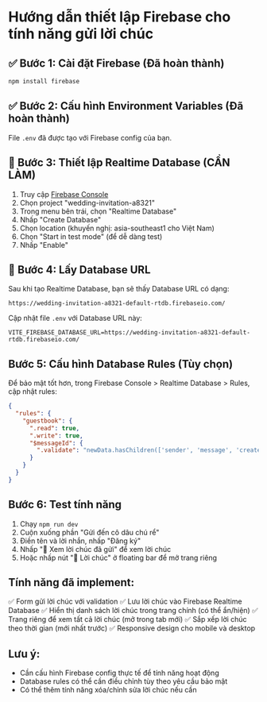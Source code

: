 # Hướng dẫn thiết lập Firebase cho tính năng gửi lời chúc

## ✅ Bước 1: Cài đặt Firebase (Đã hoàn thành)
```bash
npm install firebase
```

## ✅ Bước 2: Cấu hình Environment Variables (Đã hoàn thành)
File `.env` đã được tạo với Firebase config của bạn.

## 🔧 Bước 3: Thiết lập Realtime Database (CẦN LÀM)
1. Truy cập [Firebase Console](https://console.firebase.google.com/)
2. Chọn project "wedding-invitation-a8321"
3. Trong menu bên trái, chọn "Realtime Database"
4. Nhấp "Create Database"
5. Chọn location (khuyến nghị: asia-southeast1 cho Việt Nam)
6. Chọn "Start in test mode" (để dễ dàng test)
7. Nhấp "Enable"

## 🔧 Bước 4: Lấy Database URL
Sau khi tạo Realtime Database, bạn sẽ thấy Database URL có dạng:
```
https://wedding-invitation-a8321-default-rtdb.firebaseio.com/
```

Cập nhật file `.env` với Database URL này:

```env
VITE_FIREBASE_DATABASE_URL=https://wedding-invitation-a8321-default-rtdb.firebaseio.com/
```

## Bước 5: Cấu hình Database Rules (Tùy chọn)
Để bảo mật tốt hơn, trong Firebase Console > Realtime Database > Rules, cập nhật rules:

```json
{
  "rules": {
    "guestbook": {
      ".read": true,
      ".write": true,
      "$messageId": {
        ".validate": "newData.hasChildren(['sender', 'message', 'createdAt', 'date']) && newData.child('sender').isString() && newData.child('message').isString()"
      }
    }
  }
}
```

## Bước 6: Test tính năng
1. Chạy `npm run dev`
2. Cuộn xuống phần "Gửi đến cô dâu chú rể"
3. Điền tên và lời nhắn, nhấp "Đăng ký"
4. Nhấp "🔽 Xem lời chúc đã gửi" để xem lời chúc
5. Hoặc nhấp nút "💌 Lời chúc" ở floating bar để mở trang riêng

## Tính năng đã implement:
✅ Form gửi lời chúc với validation
✅ Lưu lời chúc vào Firebase Realtime Database
✅ Hiển thị danh sách lời chúc trong trang chính (có thể ẩn/hiện)
✅ Trang riêng để xem tất cả lời chúc (mở trong tab mới)
✅ Sắp xếp lời chúc theo thời gian (mới nhất trước)
✅ Responsive design cho mobile và desktop

## Lưu ý:
- Cần cấu hình Firebase config thực tế để tính năng hoạt động
- Database rules có thể cần điều chỉnh tùy theo yêu cầu bảo mật
- Có thể thêm tính năng xóa/chỉnh sửa lời chúc nếu cần
